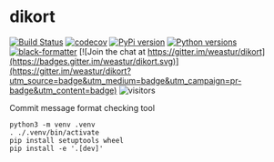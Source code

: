 # dikort

[![Build Status](https://travis-ci.com/weastur/dikort.svg?branch=main)](https://travis-ci.com/weastur/dikort)
[![codecov](https://codecov.io/gh/weastur/dikort/branch/main/graph/badge.svg)](https://codecov.io/gh/weastur/dikort)
[![PyPi version](https://img.shields.io/pypi/v/dikort.svg)](https://pypi.org/project/dikort/)
[![Python versions](https://img.shields.io/pypi/pyversions/dikort)](https://pypi.org/project/dikort/)
[![black-formatter](https://img.shields.io/badge/code%20style-black-000000.svg)](https://github.com/psf/black) [![Join the chat at https://gitter.im/weastur/dikort](https://badges.gitter.im/weastur/dikort.svg)](https://gitter.im/weastur/dikort?utm_source=badge&utm_medium=badge&utm_campaign=pr-badge&utm_content=badge)
![visitors](https://visitor-badge.glitch.me/badge?page_id=weastur.dikort)

Commit message format checking tool

```shell
python3 -m venv .venv
. ./.venv/bin/activate
pip install setuptools wheel
pip install -e '.[dev]'
```

